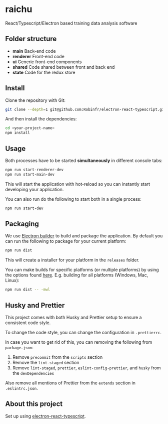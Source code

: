# raichu

React/Typescript/Electron based training data analysis software

## Folder structure

- **main** Back-end code
- **renderer** Front-end code
- **ui** Generic front-end components
- **shared** Code shared between front and back end
- **state** Code for the redux store

## Install

Clone the repository with Git:

```bash
git clone --depth=1 git@github.com:Robinfr/electron-react-typescript.git <your-project-name>
```

And then install the dependencies:

```bash
cd <your-project-name>
npm install
```

## Usage

Both processes have to be started **simultaneously** in different console tabs:

```bash
npm run start-renderer-dev
npm run start-main-dev
```

This will start the application with hot-reload so you can instantly start developing your application.

You can also run do the following to start both in a single process:

```bash
npm run start-dev
```

## Packaging

We use [Electron builder](https://www.electron.build/) to build and package the application. By default you can run the following to package for your current platform:

```bash
npm run dist
```

This will create a installer for your platform in the `releases` folder.

You can make builds for specific platforms (or multiple platforms) by using the options found [here](https://www.electron.build/cli). E.g. building for all platforms (Windows, Mac, Linux):

```bash
npm run dist -- -mwl
```

## Husky and Prettier

This project comes with both Husky and Prettier setup to ensure a consistent code style.

To change the code style, you can change the configuration in `.prettierrc`.

In case you want to get rid of this, you can removing the following from `package.json`:

1. Remove `precommit` from the `scripts` section
1. Remove the `lint-staged` section
1. Remove `lint-staged`, `prettier`, `eslint-config-prettier`, and `husky` from the `devDependencies`

Also remove all mentions of Prettier from the `extends` section in `.eslintrc.json`.

## About this project

Set up using [electron-react-typescript](https://github.com/Robinfr/electron-react-typescript).
